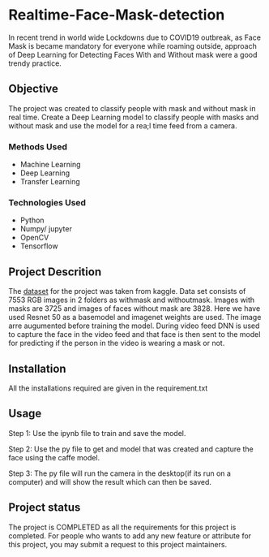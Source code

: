 # Realtime-Face-Mask-detection
In recent trend in world wide Lockdowns due to COVID19 outbreak, as Face Mask is became mandatory for everyone while roaming outside, approach of Deep Learning for Detecting Faces With and Without mask were a good trendy practice.
## Objective

The project was created to classify people with mask and without mask in real time.
Create a Deep Learning model to classify people with masks and without mask and use the model for a rea;l time feed from a camera.

### Methods Used

* Machine Learning
* Deep Learning
* Transfer Learning

### Technologies Used

* Python
* Numpy/ jupyter
* OpenCV
* Tensorflow

## Project Descrition

The [dataset](https://www.kaggle.com/omkargurav/face-mask-dataset) for the project was taken from kaggle.
Data set consists of 7553 RGB images in 2 folders as withmask and withoutmask. Images with masks are 3725 and images of faces without mask are 3828.
Here we have used Resnet 50 as a basemodel and imagenet weights are used. The image arre augumented before training the model. During video feed 
DNN is used to capture the face in the video feed and that face is then sent to the model for predicting if the person in the video is wearing a mask or not.

## Installation
All the installations required are given in the requirement.txt

## Usage
Step 1: Use the ipynb file to train and save the model.

Step 2: Use the py file to get and model that was created and capture the face using the caffe model.

Step 3: The py file will run the camera in the desktop(if its run on a computer) and will show the result which can then be saved.


## Project status
The project is COMPLETED as all the requirements for this project is completed. For people who wants to add any new feature or attribute for this project, you may submit a request
to this project maintainers.
